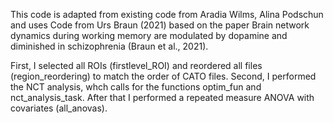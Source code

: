 This code is adapted from existing code from Aradia Wilms, Alina Podschun and uses Code from Urs Braun (2021) based on the paper Brain network dynamics during working memory
are modulated by dopamine and diminished in schizophrenia (Braun et al., 2021).

First, I selected all ROIs (firstlevel_ROI) and reordered all files (region_reordering) to match the order of CATO files. Second, I performed the NCT analysis, whch 
calls for the functions optim_fun and  nct_analysis_task. After that I performed a repeated measure ANOVA with covariates (all_anovas).
